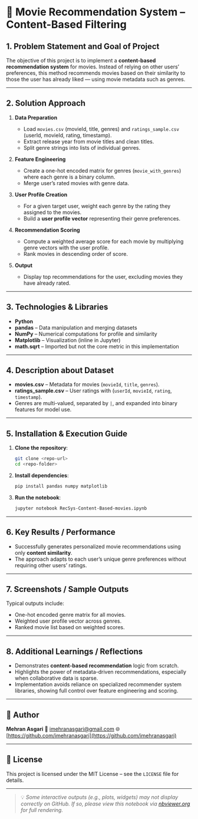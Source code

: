 # 🎯 Movie Recommendation System – Content-Based Filtering

## 1. Problem Statement and Goal of Project

The objective of this project is to implement a **content-based recommendation system** for movies.
Instead of relying on other users’ preferences, this method recommends movies based on their similarity to those the user has already liked — using movie metadata such as genres.

---

## 2. Solution Approach


1. **Data Preparation**

   * Load `movies.csv` (movieId, title, genres) and `ratings_sample.csv` (userId, movieId, rating, timestamp).
   * Extract release year from movie titles and clean titles.
   * Split genre strings into lists of individual genres.

2. **Feature Engineering**

   * Create a one-hot encoded matrix for genres (`movie_with_genres`) where each genre is a binary column.
   * Merge user’s rated movies with genre data.

3. **User Profile Creation**

   * For a given target user, weight each genre by the rating they assigned to the movies.
   * Build a **user profile vector** representing their genre preferences.

4. **Recommendation Scoring**

   * Compute a weighted average score for each movie by multiplying genre vectors with the user profile.
   * Rank movies in descending order of score.

5. **Output**

   * Display top recommendations for the user, excluding movies they have already rated.

---

## 3. Technologies & Libraries

* **Python**
* **pandas** – Data manipulation and merging datasets
* **NumPy** – Numerical computations for profile and similarity
* **Matplotlib** – Visualization (inline in Jupyter)
* **math.sqrt** – Imported but not the core metric in this implementation

---

## 4. Description about Dataset

* **movies.csv** – Metadata for movies (`movieId`, `title`, `genres`).
* **ratings\_sample.csv** – User ratings with (`userId`, `movieId`, `rating`, `timestamp`).
* Genres are multi-valued, separated by `|`, and expanded into binary features for model use.

---

## 5. Installation & Execution Guide

1. **Clone the repository**:

   ```bash
   git clone <repo-url>
   cd <repo-folder>
   ```
2. **Install dependencies**:

   ```bash
   pip install pandas numpy matplotlib
   ```
3. **Run the notebook**:

   ```bash
   jupyter notebook RecSys-Content-Based-movies.ipynb
   ```

---

## 6. Key Results / Performance

* Successfully generates personalized movie recommendations using only **content similarity**.
* The approach adapts to each user’s unique genre preferences without requiring other users’ ratings.

---

## 7. Screenshots / Sample Outputs

Typical outputs include:

* One-hot encoded genre matrix for all movies.
* Weighted user profile vector across genres.
* Ranked movie list based on weighted scores.

---

## 8. Additional Learnings / Reflections

* Demonstrates **content-based recommendation** logic from scratch.
* Highlights the power of metadata-driven recommendations, especially when collaborative data is sparse.
* Implementation avoids reliance on specialized recommender system libraries, showing full control over feature engineering and scoring.

---

## 👤 Author

**Mehran Asgari**
📧 [imehranasgari@gmail.com](mailto:imehranasgari@gmail.com)
🌐 [https://github.com/imehranasgari](https://github.com/imehranasgari)

---

## 📄 License

This project is licensed under the MIT License – see the `LICENSE` file for details.

---

> 💡 *Some interactive outputs (e.g., plots, widgets) may not display correctly on GitHub. If so, please view this notebook via [nbviewer.org](https://nbviewer.org) for full rendering.*


